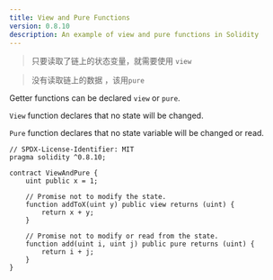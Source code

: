 ```yaml
---
title: View and Pure Functions
version: 0.8.10
description: An example of view and pure functions in Solidity
---
```


> 只要读取了链上的状态变量，就需要使用 `view`

> 没有读取链上的数据 ，该用`pure`

Getter functions can be declared `view` or `pure`.

`View` function declares that no state will be changed.

`Pure` function declares that no state variable will be changed or read.

```solidity
// SPDX-License-Identifier: MIT
pragma solidity ^0.8.10;

contract ViewAndPure {
    uint public x = 1;

    // Promise not to modify the state.
    function addToX(uint y) public view returns (uint) {
        return x + y;
    }

    // Promise not to modify or read from the state.
    function add(uint i, uint j) public pure returns (uint) {
        return i + j;
    }
}

```
